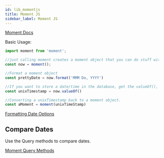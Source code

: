 ```yaml
---
id: lib_momentjs
title: Moment JS
sidebar_label: Moment JS
---
```


[Moment Docs](https://momentjs.com/docs/)

Basic Usage:

```javascript
import moment from 'moment';

//just calling moment creates a moment object that you can do stuff with
const now = moment();

//Format a moment object
const prettyDate = now.format('MMM Do, YYYY')

//If you want to store a date/time in the database, get the valueOf(), which is unix timestamp
const unixTimestamp = now.valueOf()

//Converting a unixTimestamp back to a moment object.
const aMoment = moment(unixTimeStamp)
```

[Formatting Date Options](https://momentjs.com/docs/#/displaying/)

## Compare Dates

Use the Query methods to compare dates.

[Moment Query Methods](https://momentjs.com/docs/#/query/)